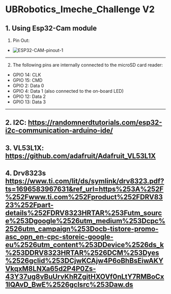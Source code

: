 # UBRobotics_Imeche_Challenge V2

## 1. Using Esp32-Cam module
1. Pin Out:
* ![ESP32-CAM-pinout-1](https://github.com/sysytwl/UBRobotics_Imeche_Challenge/assets/61526569/a11bcfe0-291e-4d84-baa4-a3f189bd8417)
---
2. The following pins are internally connected to the microSD card reader:
  - GPIO 14: CLK
  - GPIO 15: CMD
  - GPIO 2: Data 0
  - GPIO 4: Data 1 (also connected to the on-board LED)
  - GPIO 12: Data 2
  - GPIO 13: Data 3
---

## 2. I2C: https://randomnerdtutorials.com/esp32-i2c-communication-arduino-ide/

## 3. VL53L1X: https://github.com/adafruit/Adafruit_VL53L1X

## 4. Drv8323s https://www.ti.com/lit/ds/symlink/drv8323.pdf?ts=1696583967631&ref_url=https%253A%252F%252Fwww.ti.com%252Fproduct%252FDRV8323%252Fpart-details%252FDRV8323HRTAR%253Futm_source%253Dgoogle%2526utm_medium%253Dcpc%2526utm_campaign%253Docb-tistore-promo-asc_opn_en-cpc-storeic-google-eu%2526utm_content%253DDevice%2526ds_k%253DDRV8323HRTAR%2526DCM%253Dyes%2526gclid%253DCjwKCAjw4P6oBhBsEiwAKYVkqxM8LNXa65d2P4P0Zs-43Y37ug8vBuUrvKhRZgitHXOVf0nLtY7RMBoCx1IQAvD_BwE%2526gclsrc%253Daw.ds

